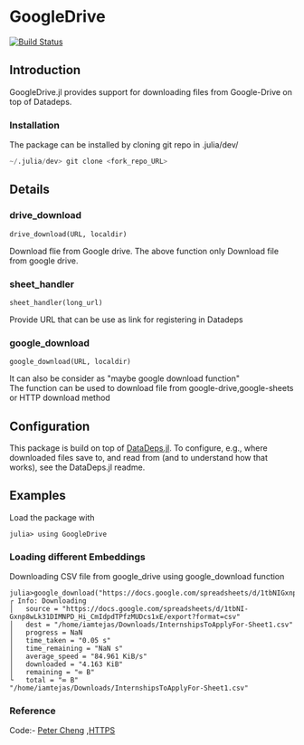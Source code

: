 # GoogleDrive


[![Build Status](https://travis-ci.com/tejasvaidhyadev/GoogleDrive.jl.svg?branch=master)](https://travis-ci.org/tejasvaidhyadev/GoogleDrive.jl)


## Introduction
GoogleDrive.jl provides support for downloading files from Google-Drive on top of Datadeps.

### Installation
The package can be installed by cloning git repo in .julia/dev/
```julia
~/.julia/dev> git clone <fork_repo_URL>
```


## Details

### drive_download
   `drive_download(URL, localdir)`


Download flie from Google drive.
The above function only Download file from google drive.

### sheet_handler
   `sheet_handler(long_url)`

Provide URL that can be use as link for registering in Datadeps

### google_download
   `google_download(URL, localdir)`

It can also be consider as "maybe google download function"    
The function can be used to download file from google-drive,google-sheets or HTTP download method 

## Configuration
This package is build on top of [DataDeps.jl](https://github.com/oxinabox/DataDeps.jl).
To configure, e.g., where downloaded files save to, and read from (and to understand how that works),
see the DataDeps.jl readme.

## Examples

Load the package with

```
julia> using GoogleDrive
```

### Loading different Embeddings

Downloading CSV file from  google_drive using google_download function
```
julia>google_download("https://docs.google.com/spreadsheets/d/1tbNIGxnp8wLk31DIMNPD_Hi_CmIdpdTPfzMUDcs1xE/edit#gid=0","/home/iamtejas/Downloads")
┌ Info: Downloading
│   source = "https://docs.google.com/spreadsheets/d/1tbNI-Gxnp8wLk31DIMNPD_Hi_CmIdpdTPfzMUDcs1xE/export?format=csv"
│   dest = "/home/iamtejas/Downloads/InternshipsToApplyFor-Sheet1.csv"
│   progress = NaN
│   time_taken = "0.05 s"
│   time_remaining = "NaN s"
│   average_speed = "84.961 KiB/s"
│   downloaded = "4.163 KiB"
│   remaining = "∞ B"
└   total = "∞ B"
"/home/iamtejas/Downloads/InternshipsToApplyFor-Sheet1.csv"

```
### Reference 

Code:-
[Peter Cheng](https://github.com/chengchingwen/Transformers.jl) ,[HTTPS](https://github.com/JuliaWeb/HTTP.jl)
